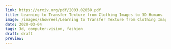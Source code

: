 ```yaml
---
link: https://arxiv.org/pdf/2003.02050.pdf
title: Learning to Transfer Texture from Clothing Images to 3D Humans
image: /images/showreel/Learning to Transfer Texture from Clothing Images to 3D Humans.jpg
date: 2020-03-04
tags: 3d, computer-vision, fashion
draft: draft
preview:
---
```




